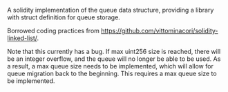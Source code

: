 A solidity implementation of the queue data structure, providing a library with struct definition for queue storage.

Borrowed coding practices from https://github.com/vittominacori/solidity-linked-list/.

Note that this currently has a bug. If max uint256 size is reached, there will be an integer overflow, and the queue will no longer be able to be used.
As a result, a max queue size needs to be implemented, which will allow for queue migration back to the beginning. This requires a max queue size to be implemented.
